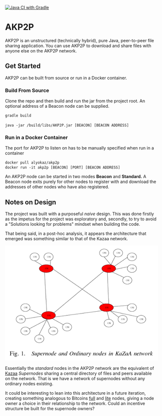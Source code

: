 [![Java CI with Gradle](https://github.com/alyokaz/AKTorrent/actions/workflows/gradle.yml/badge.svg)](https://github.com/alyokaz/AKTorrent/actions/workflows/gradle.yml)

# AKP2P

AKP2P is an unstructured (technically hybrid), pure Java, peer-to-peer file sharing application. 
You can use AKP2P to download and share files with anyone else on the AKP2P network.

## Get Started

AKP2P can be built from source or run in a Docker container.

### Build From Source
Clone the repo and then build and run the jar from the project root. An optional address of a Beacon node can be 
supplied.

```
gradle build

java -jar /build/libs/AKP2P.jar [BEACON] [BEACON ADDRESS]
```

### Run in a Docker Container
The port for AKP2P to listen on has to be manually specified when run in a container
```
docker pull alyokaz/akp2p
docker run -it akp2p [BEACON] [PORT] [BEACON ADDRESS]
```

An AKP2P node can be started in two modes <b>Beacon</b> and <b>Standard.</b> A Beacon node exits purely
for other nodes to register with and download the addresses of other nodes who have also registered.

## Notes on Design

The project was built with a purposeful <i>naive</i> design. This was done firstly as the impetus for the project was
exploratory and, secondly, to try to avoid a "Solutions looking for problems" mindset when building the code.
<p>
That being said, in a post-hoc analysis, it appears the architecture that emerged was something similar to that of the 
Kazaa network. 
<p>
<img src="kazaa.png">

Essentially the <i>standard</i> nodes in the AKP2P network are the equivalent of 
<a href="https://cse.engineering.nyu.edu/~ross/papers/UnderstandingKaZaA.pdf">Kazaa</a> <i>Supernodes</i> 
sharing a central directory of files and peers available on the network. That is we have a network of 
supernodes without any ordinary nodes existing.
<p>
It could be interesting to lean into this architecture in a future iteration, creating something analogous 
to Bitcoins <a href="https://en.bitcoin.it/wiki/Full_node">full</a> and 
<a href="https://en.bitcoin.it/wiki/Lightweight_node">lite</a> nodes, giving a node owner a choice in 
their relationship to the network. Could an incentive structure be built for the supernode owners? 
